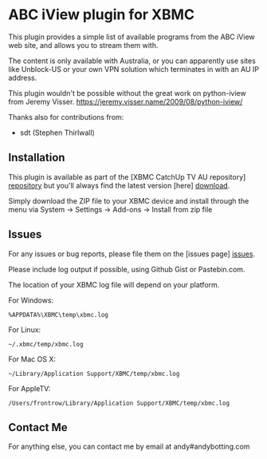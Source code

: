 ABC iView plugin for XBMC
================================

This plugin provides a simple list of available programs from the ABC iView 
web site, and allows you to stream them with.

The content is only available with Australia, or you can apparently use sites
like Unblock-US or your own VPN solution which terminates in with an AU IP 
address.

This plugin wouldn't be possible without the great work on python-iview from
Jeremy Visser.
https://jeremy.visser.name/2009/08/python-iview/

Thanks also for contributions from:
  * sdt (Stephen Thirlwall)

Installation
------------
This plugin is available as part of the [XBMC CatchUp TV AU repository] [repository]
but you'll always find the latest version [here] [download].

Simply download the ZIP file to your XBMC device and install through the menu via
System -> Settings -> Add-ons -> Install from zip file

Issues
------

For any issues or bug reports, please file them on the [issues page] [issues].

Please include log output if possible, using Github Gist or Pastebin.com.

The location of your XBMC log file will depend on your platform.

For Windows:
```
%APPDATA%\XBMC\temp\xbmc.log
```

For Linux:
```
~/.xbmc/temp/xbmc.log
```

For Mac OS X:
```
~/Library/Application Support/XBMC/temp/xbmc.log
```

For AppleTV:
```
/Users/frontrow/Library/Application Support/XBMC/temp/xbmc.log
```

Contact Me
----------
For anything else, you can contact me by email at andy#andybotting.com

[repository]: http://code.google.com/p/xbmc-catchuptv-au
[download]: https://code.google.com/p/xbmc-catchuptv-au/downloads/list?q=label:Plugin-ABC_iView
[issues]: https://github.com/andybotting/xbmc-addon-abc-iview/issues
